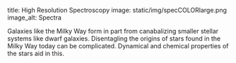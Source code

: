 title: High Resolution Spectroscopy
image: static/img/specCOLORlarge.png
image_alt: Spectra


Galaxies like the Milky Way form in part from canabalizing smaller stellar systems
like dwarf galaxies. Disentagling the origins of stars found in the Milky Way
today can be complicated. Dynamical and chemical properties of the stars
aid in this. 
<!--
<p>
  Working with Inese Ivans at the University of Utah I investigated
  two moving groups of ~6 stars each which had similar orbital energy, orbital angular momentum,
  and over-all chemcial enrichment. The dyanmical properties of these groups
  suggested that they may have extra-galactic origins. From the high-resolution
  I used tools such as IRAF, dsgSPECTRE, and MOOG to extract the chemical abundances
  of alpha-elements (Mg, Si, Ca, Ti) from the spectra. These elements trace
  the star formation rate of the progrenitor environment, providing another 
  handle on the extra-galactic nature of these stars.
</p>
-->